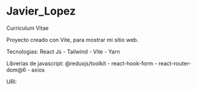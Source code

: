 # Javier_Lopez

Curriculum Vitae

Proyecto creado con Vite, para mostrar mi sitio web.

Tecnologias: React Js - Tailwind - Vite - Yarn

Librerias de javascript:
@reduxjs/toolkit - react-hook-form - react-router-dom@6 - axios

URl:
